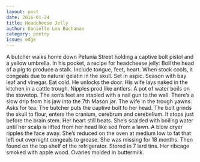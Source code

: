 ```yaml
---
layout: post 
date: 2016-01-24
title: Headcheese Jelly
author: Danielle Lea Buchanan
category: poetry
issue: edge
---
```

A butcher walks home down Petunia Street holding a captive bolt pistol and a yellow umbrella. In his pocket, a recipe for headcheese jelly: Boil the head of a pig to produce a stalk. Include tongue, feet, heart. When stock cools, it congeals due to natural gelatin in the skull. Set in aspic. Season with bay leaf and vinegar. Eat cold. He unlocks the door. His wife lays naked in the kitchen in a cattle trough. Nipples prod like antlers. A pot of water boils on the stovetop. The son’s feet are stapled with a nail gun to the wall. There’s a slow drip from his jaw into the 7th Mason jar. The wife in the trough yawns. Asks for tea. The butcher puts the captive bolt to her head. The bolt grinds the skull to flour, enters the cranium, cerebrum and cerebellum. It stops just before the brain stem. Her heart still beats. She’s scalded with boiling water until her scalp is lifted from her head like sod from a lawn. A blow dryer ripples the face away. She’s reduced on the oven at medium low to fat that left out overnight congeals to grease. She was missing for 18 months. Then found on the top shelf of the refrigerator. Stored in 7 lard tins. Her ribcage smoked with apple wood. Ovaries molded in buttermilk.
